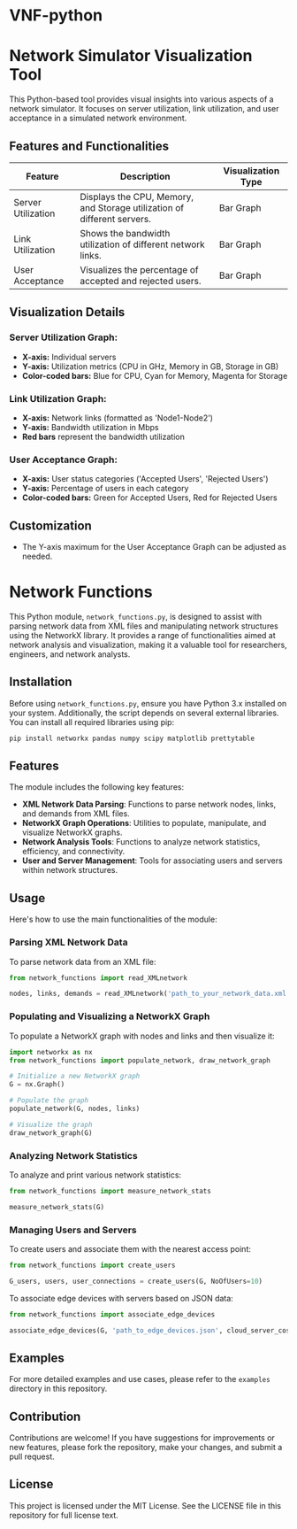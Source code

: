 # VNF-python
 
# Network Simulator Visualization Tool

This Python-based tool provides visual insights into various aspects of a network simulator. It focuses on server utilization, link utilization, and user acceptance in a simulated network environment.

## Features and Functionalities

| Feature           | Description                                                             | Visualization Type |
|-------------------|-------------------------------------------------------------------------|--------------------|
| Server Utilization| Displays the CPU, Memory, and Storage utilization of different servers. | Bar Graph          |
| Link Utilization  | Shows the bandwidth utilization of different network links.             | Bar Graph          |
| User Acceptance   | Visualizes the percentage of accepted and rejected users.               | Bar Graph          |

## Visualization Details

### Server Utilization Graph:
- **X-axis:** Individual servers
- **Y-axis:** Utilization metrics (CPU in GHz, Memory in GB, Storage in GB)
- **Color-coded bars:** Blue for CPU, Cyan for Memory, Magenta for Storage

### Link Utilization Graph:
- **X-axis:** Network links (formatted as 'Node1-Node2')
- **Y-axis:** Bandwidth utilization in Mbps
- **Red bars** represent the bandwidth utilization

### User Acceptance Graph:
- **X-axis:** User status categories ('Accepted Users', 'Rejected Users')
- **Y-axis:** Percentage of users in each category
- **Color-coded bars:** Green for Accepted Users, Red for Rejected Users

## Customization
- The Y-axis maximum for the User Acceptance Graph can be adjusted as needed.



# Network Functions

This Python module, `network_functions.py`, is designed to assist with parsing network data from XML files and manipulating network structures using the NetworkX library. It provides a range of functionalities aimed at network analysis and visualization, making it a valuable tool for researchers, engineers, and network analysts.

## Installation

Before using `network_functions.py`, ensure you have Python 3.x installed on your system. Additionally, the script depends on several external libraries. You can install all required libraries using pip:

```bash
pip install networkx pandas numpy scipy matplotlib prettytable
```

## Features

The module includes the following key features:

- **XML Network Data Parsing**: Functions to parse network nodes, links, and demands from XML files.
- **NetworkX Graph Operations**: Utilities to populate, manipulate, and visualize NetworkX graphs.
- **Network Analysis Tools**: Functions to analyze network statistics, efficiency, and connectivity.
- **User and Server Management**: Tools for associating users and servers within network structures.

## Usage

Here's how to use the main functionalities of the module:

### Parsing XML Network Data

To parse network data from an XML file:

```python
from network_functions import read_XMLnetwork

nodes, links, demands = read_XMLnetwork('path_to_your_network_data.xml')
```

### Populating and Visualizing a NetworkX Graph

To populate a NetworkX graph with nodes and links and then visualize it:

```python
import networkx as nx
from network_functions import populate_network, draw_network_graph

# Initialize a new NetworkX graph
G = nx.Graph()

# Populate the graph
populate_network(G, nodes, links)

# Visualize the graph
draw_network_graph(G)
```

### Analyzing Network Statistics

To analyze and print various network statistics:

```python
from network_functions import measure_network_stats

measure_network_stats(G)
```

### Managing Users and Servers

To create users and associate them with the nearest access point:

```python
from network_functions import create_users

G_users, users, user_connections = create_users(G, NoOfUsers=10)
```

To associate edge devices with servers based on JSON data:

```python
from network_functions import associate_edge_devices

associate_edge_devices(G, 'path_to_edge_devices.json', cloud_server_cost=100, edge_server_cost=50)
```

## Examples

For more detailed examples and use cases, please refer to the `examples` directory in this repository.

## Contribution

Contributions are welcome! If you have suggestions for improvements or new features, please fork the repository, make your changes, and submit a pull request.

## License

This project is licensed under the MIT License. See the LICENSE file in this repository for full license text.

